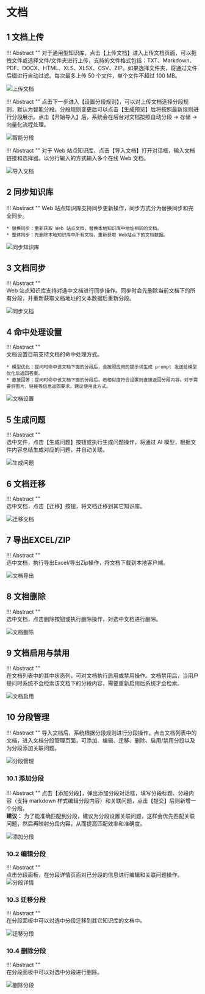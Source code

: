 # 文档

## 1 文档上传

!!! Abstract ""
    对于通用型知识库，点击【上传文档】进入上传文档页面，可以拖拽文件或选择文件/文件夹进行上传，支持的文件格式包括：TXT、Markdown、PDF、DOCX、HTML、XLS、XLSX、CSV、ZIP。如果选择文件夹，将通过文件后缀进行自动过滤。每次最多上传 50 个文件，单个文件不超过 100 MB。

![上传文档](../../img/dataset/create_offline_dataset.png)

!!! Abstract ""
    点击下一步进入【设置分段规则】，可以对上传文档选择分段规则，默认为智能分段。分段规则变更后可以点击【生成预览】后将按照最新规则进行分段展示。点击【开始导入】后，系统会在后台对文档按照自动分段 -> 存储 -> 向量化流程处理。

![智能分段](<../../img/dataset/auto_paragraph.png>)

!!! Abstract "" 
    对于 Web 站点知识库，点击【导入文档】打开对话框，输入文档链接和选择器。以分行输入的方式输入多个在线 Web 文档。

![导入文档](../../img/dataset/upload_web_doc.png)

## 2 同步知识库

!!! Abstract ""
    Web 站点知识库支持同步更新操作，同步方式分为替换同步和完全同步。

    * 替换同步：重新获取 Web 站点文档，替换本地知识库中地址相同的文档。
    * 整体同步：先删除本地知识库中所有文档，重新获取 Web站点下的文档数据。

![同步知识库](../../img/dataset/sysn_dataset.png)


## 3 文档同步 

!!! Abstract ""     
    Web 站点知识库支持对选中文档进行同步操作。同步时会先删除当前文档下的所有分段，并重新获取文档地址的文本数据后重新分段。   

![同步文档](../../img/dataset/sysn_web_doc.png)
    

## 4 命中处理设置

!!! Abstract ""      
    文档设置目前支持文档的命中处理方式。

    * 模型优化：提问时命中该文档下面的分段后，会按照应用的提示词生成 prompt 发送给模型优化后返回答案。
    * 直接回答：提问时命中该文档下面的分段后，若相似度符合设置则直接返回分段内容。对于需要将图片、链接等信息返回要求，建议使用此方式。     
       

![文档设置](../../img/dataset/doc_setting.png)

## 5 生成问题

!!! Abstract ""   
    选中文件，点击【生成问题】按钮或执行生成问题操作，将通过 AI 模型，根据文件内容总结生成对应的问题，并自动关联。

![生成问题](../../img/dataset/gen_question.png)

## 6 文档迁移

!!! Abstract ""  
    选中文档，点击【迁移】按钮，将文档迁移到其它知识库。

![迁移文档](../../img/dataset/move_web_doc.png)

## 7 导出EXCEL/ZIP

!!! Abstract ""  
    选中文档，执行导出Excel/导出Zip操作，将文档下载到本地客户端。

![文档导出](../../img/dataset/dataset_file_export.png)

## 8 文档删除

!!! Abstract ""  
    选中文档，点击删除按钮或执行删除操作，对选中文档进行删除。

![文档删除](../../img/dataset/doc_delete.png)

## 9 文档启用与禁用

!!! Abstract ""    
    在文档列表中的其中状态列，可对文档执行启用或禁用操作。文档禁用后，当用户提问时系统不会检索该文档下的分段内容，需要重新启用后系统才会检索。  

![文档启用](../../img/dataset/doc_enable.png)

## 10 分段管理

!!! Abstract ""
    导入文档后，系统根据分段规则进行分段操作。点击文档列表中的文档，进入文档分段管理页面，可添加、编辑、迁移、删除、启用/禁用分段以及为分段添加关联问题。 

![分段管理](<../../img/dataset/segmentation_management.png>)

### 10.1 添加分段 

!!! Abstract "" 
    点击【添加分段】，弹出添加分段对话框，填写分段标题、分段内容（支持 markdown 样式编辑分段内容）和关联问题，点击【提交】后则新增一个分段。           
    **建议：** 为了能准确匹配到分段，建议为分段设置关联问题，这样会优先匹配关联问题，然后再映射分段内容，从而提高匹配效率和准确度。 

![添加分段](../../img/dataset/add_segmentation.png)

### 10.2 编辑分段

!!! Abstract ""    
    点击分段面板，在分段详情页面对已分段的信息进行编辑和关联问题操作。
![分段详情](../../img/dataset/edit_segmentation.png)

### 10.3 迁移分段

!!! Abstract ""  
    在分段面板中可以对选中分段迁移到其它知识库的文档中。

![迁移分段](../../img/dataset/move_segmentation.png)

### 10.4 删除分段

!!! Abstract ""  
    在分段面板中可以对选中分段进行删除。

![删除分段](../../img/dataset/del_segmentation.png)
